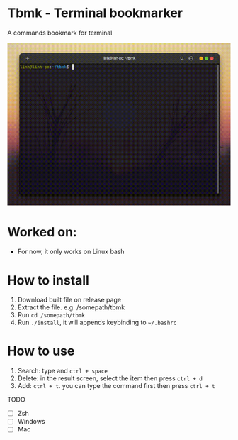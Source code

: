 # Tbmk - Terminal bookmarker

A commands bookmark for terminal

![](./tbmk.gif)

# Worked on:
- For now, it only works on Linux bash

# How to install
1. Download built file on release page
2. Extract the file. e.g. /somepath/tbmk
3. Run `cd /somepath/tbmk`
4. Run `./install`, it will appends keybinding to `~/.bashrc`

# How to use

1. Search: type and `ctrl + space`
2. Delete: in the result screen, select the item then press `ctrl + d`
3. Add: `ctrl + t`. you can type the command first then press `ctrl + t`


TODO

- [ ] Zsh
- [ ] Windows
- [ ] Mac

